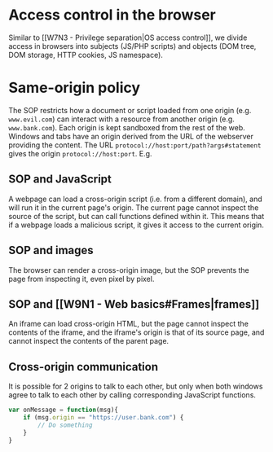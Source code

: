 # Access control in the browser
Similar to [[W7N3 - Privilege separation|OS access control]], we divide access in browsers into subjects (JS/PHP scripts) and objects (DOM tree, DOM storage, HTTP cookies, JS namespace).
# Same-origin policy
The SOP restricts how a document or script loaded from one origin (e.g. `www.evil.com`) can interact with a resource from another origin (e.g. `www.bank.com`). Each origin is kept sandboxed from the rest of the web.
Windows and tabs have an origin derived from the URL of the webserver providing the content. The URL `protocol://host:port/path?args#statement` gives the origin `protocol://host:port`.
E.g.
## SOP and JavaScript
A webpage can load a cross-origin script (i.e. from a different domain), and will run it in the current page's origin. The current page cannot inspect the source of the script, but can call functions defined within it. This means that if a webpage loads a malicious script, it gives it access to the current origin.
## SOP and images
The browser can render a cross-origin image, but the SOP prevents the page from inspecting it, even pixel by pixel.
## SOP and [[W9N1 - Web basics#Frames|frames]]
An iframe can load cross-origin HTML, but the page cannot inspect the contents of the iframe, and the iframe's origin is that of its source page, and cannot inspect the contents of the parent page.
## Cross-origin communication
It is possible for 2 origins to talk to each other, but only when both windows agree to talk to each other by calling corresponding JavaScript functions.
```js
var onMessage = function(msg){
	if (msg.origin == "https://user.bank.com") {
		// Do something
	}
}
```
